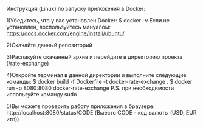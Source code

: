 Инструкция (Linux) по запуску приложения в Docker:

1)Убедитесь, что у вас установлен Docker:
$ docker -v
Если не установлен, воспользуйтесь мануалом: https://docs.docker.com/engine/install/ubuntu/

2)Скачайте данный репозиторий

3)Распакуйте скачанный архив и перейдите в директорию проекта (/rate-exchange)

4)Откройте терминал в данной директории и выполните следующие команды:
$ docker build -f Dockerfile -t docker-rate-exchange .
$ docker run -p 8080:8080 docker-rate-exchange
P.S. при необходимости используйте команду sudo

5)Вы можете проверить работу приложения в браузере:
http://localhost:8080/status/CODE (Вместо CODE - код валюты (USD, EUR итп))
